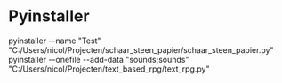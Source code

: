 
# Pyinstaller

pyinstaller --name "Test" "C:/Users/nicol/Projecten/schaar_steen_papier/schaar_steen_papier.py"
pyinstaller --onefile --add-data "sounds;sounds" "C:/Users/nicol/Projecten/text_based_rpg/text_rpg.py"